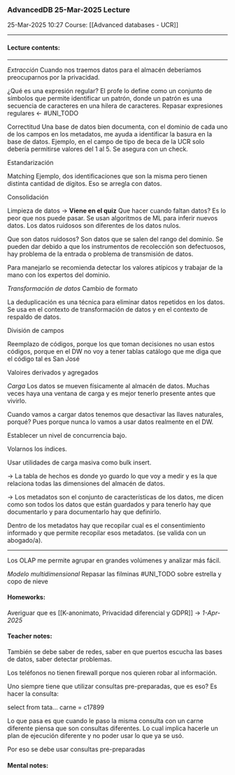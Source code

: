 ### AdvancedDB 25-Mar-2025 Lecture

25-Mar-2025 10:27
Course: [[Advanced databases - UCR]]
___
#### **Lecture contents:**
___
_Extracción_
Cuando nos traemos datos para el almacén deberíamos preocuparnos por la privacidad.

¿Qué es una expresión regular?
El profe lo define como un conjunto de símbolos que permite identificar un patrón, donde un patrón es una secuencia de caracteres en una hilera de caracteres. Repasar expresiones regulares <- #UNI_TODO 

Correctitud
Una base de datos bien documenta, con el dominio de cada uno de los campos en los metadatos, me ayuda a identificar la basura en la base de datos. Ejemplo, en el campo de tipo de beca de la UCR solo debería permitirse valores del 1 al 5. Se asegura con un check.

Estandarización

Matching
Ejemplo, dos identificaciones que son la misma pero tienen distinta cantidad de dígitos. Eso se arregla con datos.

Consolidación

Limpieza de datos -> **Viene en el quiz**
Que hacer cuando faltan datos? Es lo peor que nos puede pasar. 
Se usan algoritmos de ML para inferir nuevos datos. Los datos ruidosos son diferentes de los datos nulos.

Que son datos ruidosos? Son datos que se salen del rango del dominio. Se pueden dar debido a que los instrumentos de recolección son defectuosos, hay problema de la entrada o problema de transmisión de datos.

Para manejarlo se recomienda detectar los valores atípicos y trabajar de la mano con los expertos del dominio.

_Transformación de datos_
Cambio de formato

La deduplicación es una técnica para eliminar datos repetidos en los datos. Se usa en el contexto de transformación de datos y en el contexto de respaldo de datos.

División de campos

Reemplazo de códigos, porque los que toman decisiones no usan estos códigos, porque en el DW no voy a tener tablas catálogo que me diga que el código tal es San José

Valoires derivados y agregados

_Carga_
Los datos se mueven físicamente al almacén de datos. Muchas veces haya una ventana de carga y es mejor tenerlo presente antes que vivirlo.

Cuando vamos a cargar datos tenemos que desactivar las llaves naturales, porqué? Pues porque nunca lo vamos a usar datos realmente en el DW. 

Establecer un nivel de concurrencia bajo.

Volarnos los índices.

Usar utilidades de carga masiva como bulk insert.

-> La tabla de hechos es donde yo guardo lo que voy a medir y es la que relaciona todas las dimensiones del almacén de datos.

-> Los metadatos son el conjunto de características de los datos, me dicen como son todos los datos que están guardados y para tenerlo hay que documentarlo y para documentarlo hay que definirlo.

Dentro de los metadatos hay que recopilar cual es el consentimiento informado y que permite recopilar esos metadatos. (se valida con un abogado/a). 
___

Los OLAP me permite agrupar en grandes volúmenes y analizar más fácil.

_Modelo multidimensional_
Repasar las filminas #UNI_TODO sobre estrella y copo de nieve

#### **Homeworks:**
Averiguar que es [[K-anonimato, Privacidad diferencial y GDPR]] -> _1-Apr-2025_

#### **Teacher notes:**
También se debe saber de redes, saber en que puertos escucha las bases de datos, saber detectar problemas.

Los teléfonos no tienen firewall porque nos quieren robar al información.

Uno siempre tiene que utilizar consultas pre-preparadas, que es eso? Es hacer la consulta:

select
from
tata...
carne = c17899

Lo que pasa es que cuando le paso la misma consulta con un carne diferente piensa que son consultas diferentes. Lo cual implica hacerle un plan de ejecución diferente y no poder usar lo que ya se usó.

Por eso se debe usar consultas pre-preparadas
#### **Mental notes:**

